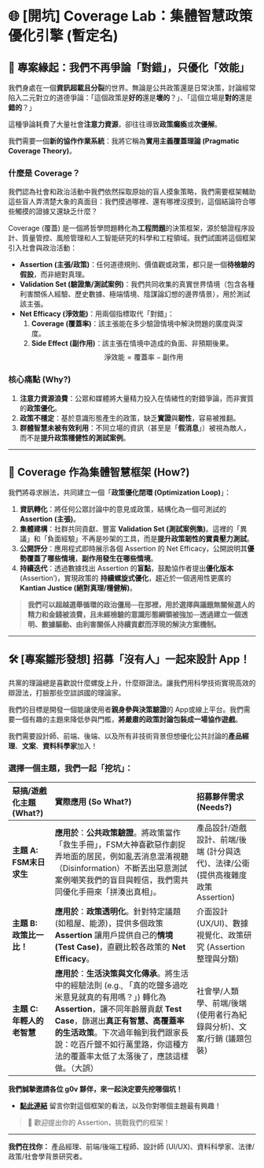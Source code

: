 # 🌐 \[開坑] Coverage Lab：集體智慧政策優化引擎 (暫定名)

## 📌 專案緣起：我們不再爭論「對錯」，只優化「效能」

我們身處在一個**資訊超載且分裂**的世界。無論是公共政策還是日常決策，討論經常陷入二元對立的道德爭論：「這個政策是**好的**還是**壞的**？」、「這個立場是**對的**還是**錯的**？」

這種爭論耗費了大量社會**注意力資源**，卻往往導致**政策癱瘓**或**次優解**。

我們需要一個**新的協作作業系統**：我將它稱為**實用主義覆蓋理論 (Pragmatic Coverage Theory)**。

### 什麼是 Coverage？

我們認為社會和政治活動中我們依然採取原始的盲人摸象策略，我們需要框架輔助這些盲人弄清楚大象的真面目：我們摸過哪裡、還有哪裡沒摸到，這個結論符合哪些觸摸的證據又還缺乏什麼？

Coverage (覆蓋) 是一個將哲學問題轉化為**工程問題**的決策框架，源於驗證程序設計、質量管控、風險管理和人工智能研究的科學和工程領域。我們試圖將這個框架引入社會與政治活動：

* **Assertion (主張/政策)**：任何道德規則、價值觀或政策，都只是一個**待檢驗的假設**，而非絕對真理。
* **Validation Set (驗證集/測試案例)**：我們共同收集的真實世界情境（包含各種利害關係人經驗、歷史數據、極端情境、陰謀論幻想的邊界情景），用於測試該主張。
* **Net Efficacy (淨效能)**：用兩個指標取代「對錯」：
    1.  **Coverage (覆蓋率)**：該主張能在多少驗證情境中解決問題的廣度與深度。
    2.  **Side Effect (副作用)**：該主張在情境中造成的負面、非預期後果。
    $$\text{淨效能} = \text{覆蓋率} - \text{副作用}$$

### 核心痛點 (Why?)

1.  **注意力資源浪費**：公眾和媒體將大量精力投入在情緒性的對錯爭論，而非實質的**政策優化**。
2.  **政策不穩定**：基於意識形態產生的政策，缺乏**實證**與**韌性**，容易被推翻。
3.  **群體智慧未被有效利用**：不同立場的資訊（甚至是「**假消息**」）被視為敵人，而不是**提升政策穩健性的測試案例**。

---

## 🎯 Coverage 作為集體智慧框架 (How?)

我們將尋求辦法，共同建立一個「**政策優化閉環 (Optimization Loop)**」：

1.  **資訊轉化**：將任何公眾討論中的意見或政策，結構化為一個可測試的 **Assertion (主張)**。
2.  **集體建構**：社群共同貢獻、豐富 **Validation Set (測試案例集)**。這裡的「異議」和「負面經驗」不再是吵架的工具，而是**提升政策韌性的寶貴壓力測試**。
3.  **公開評分**：應用程式即時展示各個 Assertion 的 $\text{Net Efficacy}$，公開說明其**優勢覆蓋了哪些情境**，**副作用發生在哪些情境**。
4.  **持續迭代**：透過數據找出 Assertion 的**盲點**，鼓勵協作者提出**優化版本** ($\text{Assertion}'$)，實現政策的 **持續螺旋式優化**，趨近於一個適用性更廣的 **Kantian Justice (絕對真理/穩健解)**。

> **我們可以超越選舉循環的政治僵局**—**在那裡，用於選擇與議題無關候選人的精力和金錢被浪費，且未經檢驗的意識形態綱領被強加**—**透過建立一個透明、數據驅動、由利害關係人持續貢獻而浮現的解決方案機制。**

---

## 🛠️ \[專案雛形發想] 招募「沒有人」一起來設計 App！

共黨的理論總是喜歡說什麼螺旋上升，什麼辯證法。讓我們用科學技術實現高效的辯證法，打臉那些空談誤國的理論家。

我們的目標是開發一個能讓使用者**親身參與決策驗證**的 App或線上平台。我們需要一個有趣的主題來降低參與門檻，**將嚴肅的政策討論包裝成一場協作遊戲**。

我們需要設計師、前端、後端、以及所有非技術背景但想優化公共討論的**產品經理**、**文案**、**資料科學家**加入！

### 選擇一個主題，我們一起「挖坑」：

| 惡搞/遊戲化主題 (What?) | 實際應用 (So What?) | 招募夥伴需求 (Needs?) |
| :--- | :--- | :--- |
| **主題 A: FSM末日求生** | **應用於**：**公共政策驗證**。將政策當作「救生手冊」，FSM大神喜歡惡作劇捉弄地面的居民，例如亂丟消息混淆視聽（Disinformation）不斷丟出惡意測試案例嘲笑我們的盲目與輕信，我們需共同優化手冊來「拼湊出真相」。 | 產品設計/遊戲設計、前端/後端 (計分與迭代)、法律/公衛 (提供高複雜度政策 Assertion) |
| **主題 B: 政策比一比！** | **應用於**：**政策透明化**。針對特定議題 (如租屋、能源)，提供多個政策 **Assertion** 讓用戶提供自己的**情境 (Test Case)**，直觀比較各政策的 **Net Efficacy**。 | 介面設計 (UX/UI)、數據視覺化、政策研究 (Assertion 整理與分類) |
| **主題 C: 年輕人的老智慧** | **應用於**：**生活決策與文化傳承**。將生活中的經驗法則 (e.g., 「真的吃鹽多過吃米意見就真的有用嗎？」) 轉化為 **Assertion**，讓不同年齡層貢獻 **Test Case**，篩選出**真正有智慧、高覆蓋率的生活政策**。下次過年輪到我們跟家長說：吃百斤鹽不如行萬里路，你這種方法的覆蓋率太低了太落後了，應該這樣做。（大誤） | 社會學/人類學、前端/後端 (使用者行為紀錄與分析)、文案/行銷 (議題包裝) |

**我們誠摯邀請各位 g0v 夥伴，來一起決定要先挖哪個坑！**

* **[點此連結](https://g0v-tw.slack.com/archives/C09N4AHTY6N)** 留言你對這個框架的看法，以及你對哪個主題最有興趣！

> :sparkling_heart: 歡迎提出你的 Assertion，挑戰我們的框架！

---

**我們在找你：** 產品經理、前端/後端工程師、設計師 (UI/UX)、資料科學家、法律/政策/社會學背景研究者。